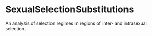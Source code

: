 # SexualSelectionSubstitutions
An analysis of selection regimes in regions of inter- and intrasexual selection.
